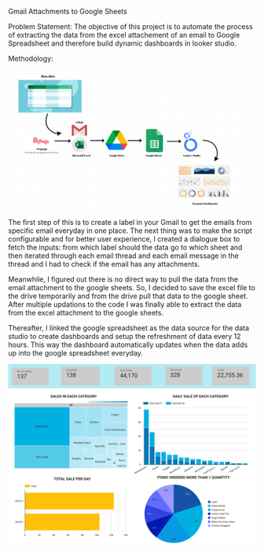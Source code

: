 Gmail Attachments to Google Sheets

Problem Statement: 
The objective of this project is to automate the process of extracting the data from the excel attachement of an email to Google Spreadsheet and therefore build dynamic dashboards in looker studio.

Methodology:

![alt text](https://github.com/DhatriPola/GmailAttachmentsToGoogleSheets/blob/integration-setup/Architecture.png)


The first step of this is to create a label in your Gmail to get the emails from specific email everyday in one place. The next thing was to make the script configurable and for better user experience, I created a dialogue box to fetch the inputs: from which label should the data go to which sheet and then iterated through each email thread and each email message in the thread and I had to check if the email has any attachments.

Meanwhile, I figured out there is no direct way to pull the data from the email attachment to the google sheets. So, I decided to save the excel file to the drive temporarily and from the drive pull that data to the google sheet. After multiple updations to the code I was finally able to extract the data from the excel attachment to the google sheets.

Thereafter, I linked the google spreadsheet as the data source for the data studio to create dashboards and setup the refreshment of data every 12 hours. This way the dashboard automatically updates when the data adds up into the google spreadsheet everyday. 

![alt text](https://github.com/DhatriPola/GmailAttachmentsToGoogleSheets/blob/integration-setup/Sales%20Dashboard.png)
